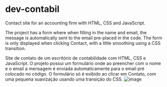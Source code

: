 # dev-contabil
  Contact site for an accounting firm with HTML, CSS and JavaScript.
  
  The project has a form where when filling in the name and email, the message is automatically sent to the email pre-placed in the code.
  The form is only displayed when clicking Contact, with a little smoothing using a CSS transition.


  Site de contato de um escritório de contabilidade com HTML, CSS e JavaScript.
  O projeto possui um formulário onde ao preencher com o nome e o email a mensagem é enviada automaticamente para o email pré colocado no código.
  O formulário só é exibido ao clicar em Contato, com uma pequena suavização usando uma transição do CSS.
  ![image](https://user-images.githubusercontent.com/88170288/149802677-8b2517c0-7877-4a25-9be1-0a3d92ae3684.png)
